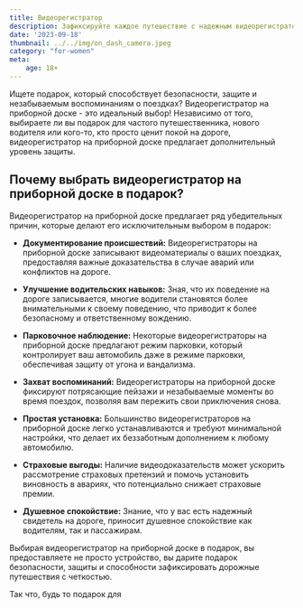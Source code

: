 ```yaml
---
title: Видеорегистратор
description: Зафиксируйте каждое путешествие с надежным видеорегистратором для безопасности и спокойствия.
date: '2023-09-18'
thumbnail: ../../img/on_dash_camera.jpeg
category: "for-women"
meta:
    age: 18+
---
```

Ищете подарок, который способствует безопасности, защите и незабываемым воспоминаниям о поездках? Видеорегистратор на приборной доске - это идеальный выбор! Независимо от того, выбираете ли вы подарок для частого путешественника, нового водителя или кого-то, кто просто ценит покой на дороге, видеорегистратор на приборной доске предлагает дополнительный уровень защиты.

## Почему выбрать видеорегистратор на приборной доске в подарок?

Видеорегистратор на приборной доске предлагает ряд убедительных причин, которые делают его исключительным выбором в подарок:

- **Документирование происшествий:** Видеорегистраторы на приборной доске записывают видеоматериалы о ваших поездках, предоставляя важные доказательства в случае аварий или конфликтов на дороге.

- **Улучшение водительских навыков:** Зная, что их поведение на дороге записывается, многие водители становятся более внимательными к своему поведению, что приводит к более безопасному и ответственному вождению.

- **Парковочное наблюдение:** Некоторые видеорегистраторы на приборной доске предлагают режим парковки, который контролирует ваш автомобиль даже в режиме парковки, обеспечивая защиту от угона и вандализма.

- **Захват воспоминаний:** Видеорегистраторы на приборной доске фиксируют потрясающие пейзажи и незабываемые моменты во время поездок, позволяя вам пережить свои приключения снова.

- **Простая установка:** Большинство видеорегистраторов на приборной доске легко устанавливаются и требуют минимальной настройки, что делает их беззаботным дополнением к любому автомобилю.

- **Страховые выгоды:** Наличие видеодоказательств может ускорить рассмотрение страховых претензий и помочь установить виновность в авариях, что потенциально снижает страховые премии.

- **Душевное спокойствие:** Знание, что у вас есть надежный свидетель на дороге, приносит душевное спокойствие как водителям, так и пассажирам.

Выбирая видеорегистратор на приборной доске в подарок, вы предоставляете не просто устройство, вы дарите подарок безопасности, защиты и способности зафиксировать дорожные путешествия с четкостью.

Так что, будь то подарок для
